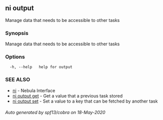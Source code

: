 ## ni output

Manage data that needs to be accessible to other tasks

### Synopsis

Manage data that needs to be accessible to other tasks

### Options

```
  -h, --help   help for output
```

### SEE ALSO

* [ni](ni.md)	 - Nebula Interface
* [ni output get](ni_output_get.md)	 - Get a value that a previous task stored
* [ni output set](ni_output_set.md)	 - Set a value to a key that can be fetched by another task

###### Auto generated by spf13/cobra on 18-May-2020
